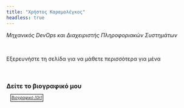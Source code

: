 ```yaml
---
title: "Χρήστος Καραμολέγκος"
headless: true
---
```


_Μηχανικός DevOps και Διαχειριστής Πληροφοριακών Συστημάτων_

<br>

Εξερευνήστε τη σελίδα για να μάθετε περισσότερα για μένα

<br>

<h3 style="margin-bottom: 0.8em">Δείτε το βιογραφικό μου</h3>

<em><a href="https://github.com/ChrisKar96/CV-LaTeX/releases/latest/download/christos-karamolegkos-cv-gr.pdf" target=_blank style="color:inherit; font-size:0.75em; border: 1px solid black; margin:1em; padding: 0.2em"><i class="fa fa-fw fa-download"></i>Βιογραφικό [Gr]</a></em>
